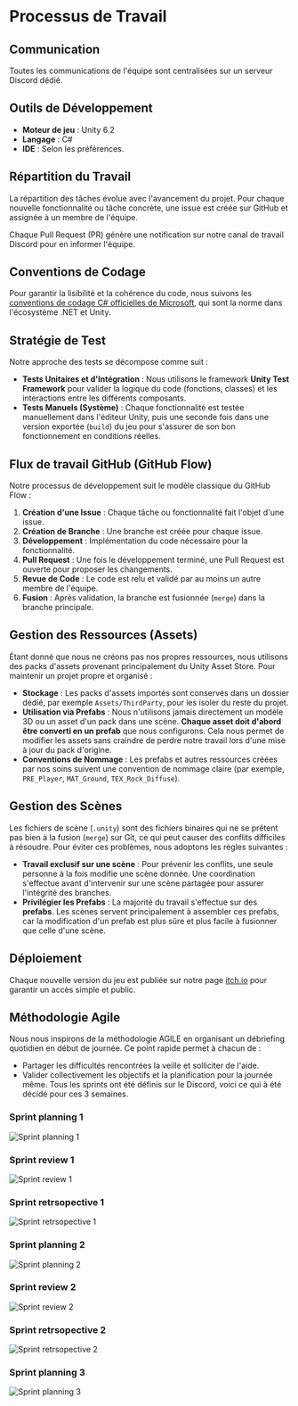 
# Processus de Travail

## Communication

Toutes les communications de l'équipe sont centralisées sur un serveur Discord dédié.

## Outils de Développement

- **Moteur de jeu** : Unity 6.2
- **Langage** : C#
- **IDE** : Selon les préférences.

## Répartition du Travail

La répartition des tâches évolue avec l'avancement du projet. Pour chaque nouvelle fonctionnalité ou tâche concrète, une issue est créée sur GitHub et assignée à un membre de l'équipe.

Chaque Pull Request (PR) génère une notification sur notre canal de travail Discord pour en informer l'équipe.

## Conventions de Codage

Pour garantir la lisibilité et la cohérence du code, nous suivons les [conventions de codage C# officielles de Microsoft](https://docs.microsoft.com/fr-fr/dotnet/csharp/fundamentals/coding-style/coding-conventions), qui sont la norme dans l'écosystème .NET et Unity.

## Stratégie de Test

Notre approche des tests se décompose comme suit :

- **Tests Unitaires et d'Intégration** : Nous utilisons le framework **Unity Test Framework** pour valider la logique du code (fonctions, classes) et les interactions entre les différents composants.
- **Tests Manuels (Système)** : Chaque fonctionnalité est testée manuellement dans l'éditeur Unity, puis une seconde fois dans une version exportée (`build`) du jeu pour s'assurer de son bon fonctionnement en conditions réelles.

## Flux de travail GitHub (GitHub Flow)

Notre processus de développement suit le modèle classique du GitHub Flow :

1.  **Création d'une Issue** : Chaque tâche ou fonctionnalité fait l'objet d'une issue.
2.  **Création de Branche** : Une branche est créée pour chaque issue.
3.  **Développement** : Implémentation du code nécessaire pour la fonctionnalité.
4.  **Pull Request** : Une fois le développement terminé, une Pull Request est ouverte pour proposer les changements.
5.  **Revue de Code** : Le code est relu et validé par au moins un autre membre de l'équipe.
6.  **Fusion** : Après validation, la branche est fusionnée (`merge`) dans la branche principale.

## Gestion des Ressources (Assets)

Étant donné que nous ne créons pas nos propres ressources, nous utilisons des packs d'assets provenant principalement du Unity Asset Store. Pour maintenir un projet propre et organisé :

- **Stockage** : Les packs d'assets importés sont conservés dans un dossier dédié, par exemple `Assets/ThirdParty`, pour les isoler du reste du projet.
- **Utilisation via Prefabs** : Nous n'utilisons jamais directement un modèle 3D ou un asset d'un pack dans une scène. **Chaque asset doit d'abord être converti en un prefab** que nous configurons. Cela nous permet de modifier les assets sans craindre de perdre notre travail lors d'une mise à jour du pack d'origine.
- **Conventions de Nommage** : Les prefabs et autres ressources créées par nos soins suivent une convention de nommage claire (par exemple, `PRE_Player`, `MAT_Ground`, `TEX_Rock_Diffuse`).

## Gestion des Scènes

Les fichiers de scène (`.unity`) sont des fichiers binaires qui ne se prêtent pas bien à la fusion (`merge`) sur Git, ce qui peut causer des conflits difficiles à résoudre. Pour éviter ces problèmes, nous adoptons les règles suivantes :

- **Travail exclusif sur une scène** : Pour prévenir les conflits, une seule personne à la fois modifie une scène donnée. Une coordination s'effectue avant d'intervenir sur une scène partagée pour assurer l'intégrité des branches.
- **Privilégier les Prefabs** : La majorité du travail s'effectue sur des **prefabs**. Les scènes servent principalement à assembler ces prefabs, car la modification d'un prefab est plus sûre et plus facile à fusionner que celle d'une scène.

## Déploiement

Chaque nouvelle version du jeu est publiée sur notre page [itch.io](https://REMPLACER_PAR_LIEN_ITCH.IO) pour garantir un accès simple et public.

## Méthodologie Agile

Nous nous inspirons de la méthodologie AGILE en organisant un débriefing quotidien en début de journée. Ce point rapide permet à chacun de :
-   Partager les difficultés rencontrées la veille et solliciter de l'aide.
-   Valider collectivement les objectifs et la planification pour la journée même.
Tous les sprints ont été définis sur le Discord, voici ce qui à été décidé pour ces 3 semaines.

### Sprint planning 1
![Sprint planning 1](./img/sprint_planning_1.png)

### Sprint review 1
![Sprint review 1](./img/sprint_review_1.png)

### Sprint retrsopective 1
![Sprint retrsopective 1](./img/sprint_retro_1.png)

### Sprint planning 2
![Sprint planning 2](./img/sprint_planning_2.png)

### Sprint review 2
![Sprint review 2](./img/sprint_review_2.png)

### Sprint retrsopective 2
![Sprint retrsopective 2](./img/sprint_retro_2.png)

### Sprint planning 3
![Sprint planning 3](./img/sprint_planning_3.png)